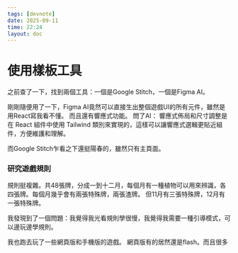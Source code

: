 ```yaml
---
tags: [devnote]
date: 2025-09-11
time: 22:24
layout: doc
---
```


# 使用樣板工具

<DocDate :date="$frontmatter.date" />

之前查了一下，找到兩個工具：一個是Google Stitch，一個是Figma AI。

剛剛隨便用了一下，Figma AI竟然可以直接生出整個遊戲UI的所有元件，雖然是用React寫我看不懂。 而且還有響應式功能。
問了AI：
響應式佈局和尺寸調整是在 React 組件中使用 Tailwind 類別來實現的，這樣可以讓響應式選輯更貼近組件，方便維護和理解。

而Google Stitch乍看之下還挺陽春的，雖然只有主頁面。



### 研究遊戲規則
規則挺複雜。共48張牌，分成一到十二月，每個月有一種植物可以用來辨識，各四張牌。每個月幾乎會有兩張特殊牌，兩張渣牌。
但11月有三張特殊牌，12月有一張特殊牌。

我發現到了一個問題：我覺得我光看規則學很慢，我覺得我需要一種引導模式，可以邊玩邊學規則。

我也跑去玩了一些網頁版和手機版的遊戲。
網頁版有的居然還是flash。而且很多
